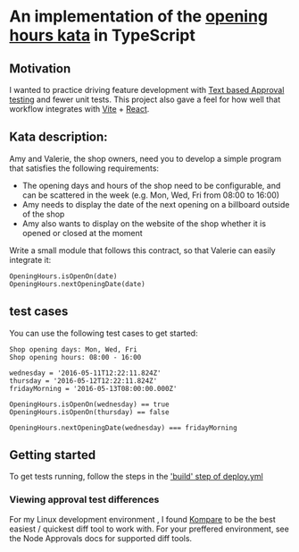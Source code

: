 # An implementation of the [opening hours kata](https://github.com/christian-fei/opening-hours-kata) in TypeScript

## Motivation

I wanted to practice driving feature development with [Text based Approval testing](https://github.com/approvals/Approvals.NodeJS)
and fewer unit tests. This project also gave a feel for how well that workflow integrates with
[Vite](https://vitejs.dev/) + [React](https://reactjs.org/).

## Kata description:

Amy and Valerie, the shop owners, need you to develop a simple program that satisfies the following requirements:

- The opening days and hours of the shop need to be configurable, and can be scattered in the week (e.g. Mon, Wed, Fri from 08:00 to 16:00)
- Amy needs to display the date of the next opening on a billboard outside of the shop
- Amy also wants to display on the website of the shop whether it is opened or closed at the moment

Write a small module that follows this contract, so that Valerie can easily integrate it:

```
OpeningHours.isOpenOn(date)
OpeningHours.nextOpeningDate(date)
```

## test cases

You can use the following test cases to get started:

```
Shop opening days: Mon, Wed, Fri
Shop opening hours: 08:00 - 16:00

wednesday = '2016-05-11T12:22:11.824Z'
thursday = '2016-05-12T12:22:11.824Z'
fridayMorning = '2016-05-13T08:00:00.000Z'

OpeningHours.isOpenOn(wednesday) == true
OpeningHours.isOpenOn(thursday) == false

OpeningHours.nextOpeningDate(wednesday) === fridayMorning
```

## Getting started

To get tests running, follow the steps in the ['build' step of deploy.yml](https://github.com/koleh-tech/opening-hours-kata/blob/main/.github/workflows/deploy.yml#L15C5-L15C10)

### Viewing approval test differences

For my Linux development environment , I found [Kompare](https://apps.kde.org/kompare/) to be the
best easiest / quickest diff tool to work with. For your preffered environment, see the Node Approvals docs for supported diff tools.
